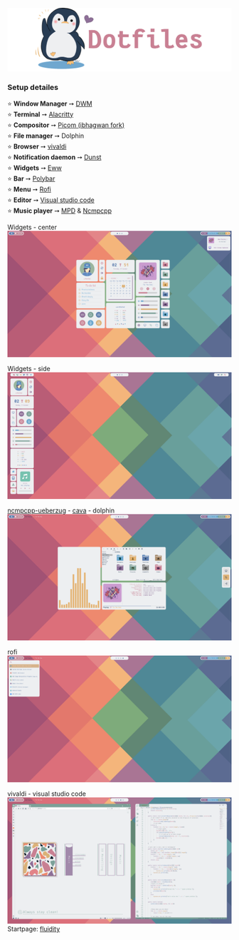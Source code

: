 ![img](https://github.com/Rashad-707/dotfiles/blob/main/img/dotfiles.png)
### Setup detailes  
⭐ **Window Manager** ➙ [DWM](https://dwm.suckless.org)  
⭐ **Terminal** ➙ [Alacritty](https://github.com/alacritty/alacritty)  
⭐ **Compositor** ➙ [Picom (ibhagwan fork)](https://github.com/ibhagwan/picom)  
⭐ **File manager** ➙ Dolphin  
⭐ **Browser** ➙ [vivaldi](https://vivaldi.com)  
⭐ **Notification daemon** ➙ [Dunst](https://github.com/dunst-project/dunst)  
⭐ **Widgets** ➙ [Eww](https://github.com/elkowar/eww)  
⭐ **Bar** ➙ [Polybar](https://github.com/polybar/polybar)  
⭐ **Menu** ➙ [Rofi](https://github.com/davatorium/rofi)  
⭐ **Editor** ➙ [Visual studio code](https://code.visualstudio.com)  
⭐ **Music player** ➙ [MPD](https://www.musicpd.org) & [Ncmpcpp](https://github.com/ncmpcpp/ncmpcpp)  

Widgets - center
![img2](https://github.com/Rashad-707/dotfiles/blob/main/img/screenshot-1.png?raw=true)  

Widgets - side
![img3](https://github.com/Rashad-707/dotfiles/blob/main/img/screenshot-2.png?raw=true)  

[ncmpcpp-ueberzug](https://github.com/tam-carre/ncmpcpp-ueberzug) - [cava](https://github.com/karlstav/cava) - dolphin
![img4](https://github.com/Rashad-707/dotfiles/blob/main/img/screenshot-3.png?raw=true)  

rofi
![img5](https://github.com/Rashad-707/dotfiles/blob/main/img/screenshot-4.png?raw=true)  

vivaldi - visual studio code
![img6](https://github.com/Rashad-707/dotfiles/blob/main/img/screenshot-5.png?raw=true)  
Startpage: [fluidity](https://github.com/PrettyCoffee/fluidity)
